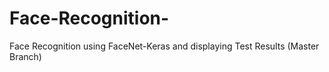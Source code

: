 # Face-Recognition-
Face Recognition using FaceNet-Keras and displaying Test Results (Master Branch)
